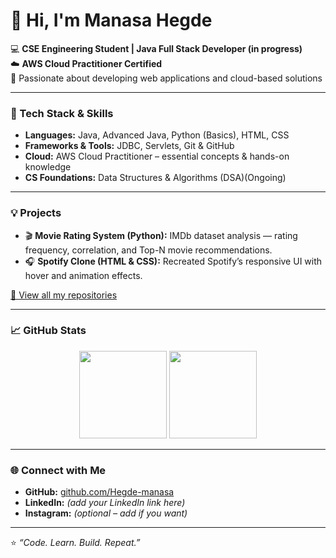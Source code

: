 # 👋 Hi, I'm Manasa Hegde

💻 **CSE Engineering Student | Java Full Stack Developer (in progress)**  
☁️ **AWS Cloud Practitioner Certified**  
🚀 Passionate about developing web applications and cloud-based solutions

---

### 🧰 Tech Stack & Skills
- **Languages:** Java, Advanced Java, Python (Basics), HTML, CSS  
- **Frameworks & Tools:** JDBC, Servlets, Git & GitHub  
- **Cloud:** AWS Cloud Practitioner – essential concepts & hands-on knowledge  
- **CS Foundations:** Data Structures & Algorithms (DSA)(Ongoing)

---

### 💡 Projects
- 🎬 **Movie Rating System (Python):** IMDb dataset analysis — rating frequency, correlation, and Top-N movie recommendations.  
- 🎧 **Spotify Clone (HTML & CSS):** Recreated Spotify’s responsive UI with hover and animation effects.

[🔗 View all my repositories](https://github.com/Hegde-manasa?tab=repositories)

---

### 📈 GitHub Stats
<p align="center">
  <img src="https://github-readme-stats.vercel.app/api?username=Hegde-manasa&show_icons=true&theme=tokyonight" height="140px" />
  <img src="https://github-readme-streak-stats.herokuapp.com/?user=Hegde-manasa&theme=tokyonight" height="140px" />
</p>

---

### 🌐 Connect with Me
- **GitHub:** [github.com/Hegde-manasa](https://github.com/Hegde-manasa)  
- **LinkedIn:** *(add your LinkedIn link here)*  
- **Instagram:** *(optional – add if you want)*  

---

⭐ *“Code. Learn. Build. Repeat.”*
